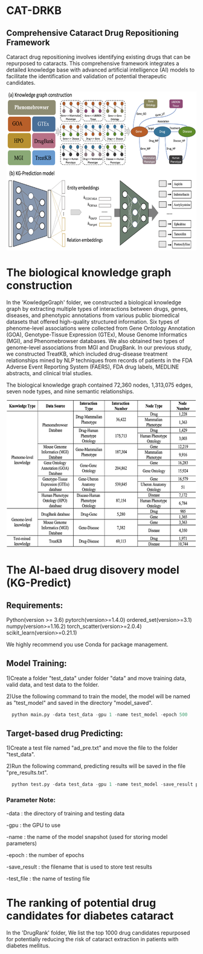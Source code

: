 # CAT-DRKB
## Comprehensive Cataract Drug Repositioning Framework

Cataract drug repositioning involves identifying existing drugs that can be repurposed to cataracts. This comprehensive framework integrates a detailed knowledge base with advanced artificial intelligence (AI) models to facilitate the identification and validation of potential therapeutic candidates.

<img src="https://github.com/zhenxianggao/CAT-DRKB/blob/main/Image/Drug%20repurposing%20framework.jpg" width="650" height="420">


# The biological knowledge graph construction

In the 'KowledgeGraph' folder, we constructed a biological knowledge graph by extracting multiple types of interactions between drugs, genes, diseases, and phenotypic annotations from various public biomedical datasets that offered high-quality structured information. Six types of phenome-level associations were collected from Gene Ontology Annotation (GOA), Genotype-Tissue Expression (GTEx), Mouse Genome Informatics (MGI), and Phenomebrowser databases. We also obtained two types of genome-level associations from MGI and DrugBank. In our
previous study, we constructed TreatKB, which included drug-disease treatment relationships mined by NLP techniques from records of patients in the FDA Adverse Event Reporting System (FAERS), FDA drug labels, MEDLINE abstracts, and clinical trial studies.

The biological knowledge graph contained 72,360 nodes, 1,313,075 edges, seven node types, and nine semantic relationships. 

<img src="https://github.com/zhenxianggao/CAT-DRKB/blob/main/Image/Knowledge%20graph%20data%20source.jpg" width="650" height="390">


# The AI-baed drug disovery model (KG-Predict)

## Requirements:
Python(version >= 3.6)
pytorch(version>=1.4.0)
ordered_set(version>=3.1)
numpy(version>=1.16.2)
torch_scatter(version>=2.0.4)
scikit_learn(version>=0.21.1)

We highly recommend you use Conda for package management.


## Model Training:
1)Create a folder "test_data" under folder "data" and move training data, valid data, and test data to the folder. 

2)Use the following command to train the model, the model will be named as "test_model" and saved in the directory "model_saved".
```python
  python main.py -data test_data -gpu 1 -name test_model -epoch 500
```

## Target-based drug Predicting:
1)Create a test file named "ad_pre.txt" and move the file to the folder "test_data".

2)Run the following command, predicting results will be saved in the file "pre_results.txt".
```python
  python test.py -data test_data -gpu 1 -name test_model -save_result pre_results.txt -test_file ad_pre.txt
```

### Parameter Note:

-data : the directory of training and testing data

-gpu : the GPU to use

-name : the name of the model snapshot (used for storing model parameters)

-epoch : the number of epochs

-save_result : the filename that is used to store test results

-test_file : the name of testing file


# The ranking of potential drug candidates for diabetes cataract

In the 'DrugRank' folder, We list the top 1000 drug candidates repurposed for potentially reducing the risk of cataract extraction in patients with diabetes mellitus.
